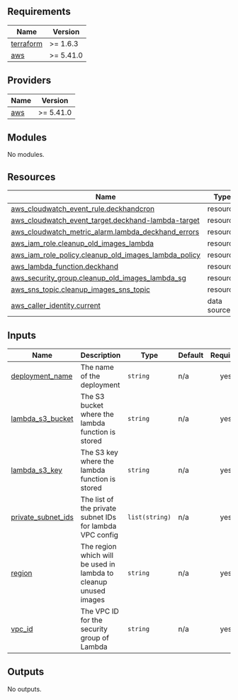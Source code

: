 ## Requirements

| Name | Version |
|------|---------|
| <a name="requirement_terraform"></a> [terraform](#requirement\_terraform) | >= 1.6.3 |
| <a name="requirement_aws"></a> [aws](#requirement\_aws) | >= 5.41.0 |

## Providers

| Name | Version |
|------|---------|
| <a name="provider_aws"></a> [aws](#provider\_aws) | >= 5.41.0 |

## Modules

No modules.

## Resources

| Name | Type |
|------|------|
| [aws_cloudwatch_event_rule.deckhandcron](https://registry.terraform.io/providers/hashicorp/aws/latest/docs/resources/cloudwatch_event_rule) | resource |
| [aws_cloudwatch_event_target.deckhand-lambda-target](https://registry.terraform.io/providers/hashicorp/aws/latest/docs/resources/cloudwatch_event_target) | resource |
| [aws_cloudwatch_metric_alarm.lambda_deckhand_errors](https://registry.terraform.io/providers/hashicorp/aws/latest/docs/resources/cloudwatch_metric_alarm) | resource |
| [aws_iam_role.cleanup_old_images_lambda](https://registry.terraform.io/providers/hashicorp/aws/latest/docs/resources/iam_role) | resource |
| [aws_iam_role_policy.cleanup_old_images_lambda_policy](https://registry.terraform.io/providers/hashicorp/aws/latest/docs/resources/iam_role_policy) | resource |
| [aws_lambda_function.deckhand](https://registry.terraform.io/providers/hashicorp/aws/latest/docs/resources/lambda_function) | resource |
| [aws_security_group.cleanup_old_images_lambda_sg](https://registry.terraform.io/providers/hashicorp/aws/latest/docs/resources/security_group) | resource |
| [aws_sns_topic.cleanup_images_sns_topic](https://registry.terraform.io/providers/hashicorp/aws/latest/docs/resources/sns_topic) | resource |
| [aws_caller_identity.current](https://registry.terraform.io/providers/hashicorp/aws/latest/docs/data-sources/caller_identity) | data source |

## Inputs

| Name | Description | Type | Default | Required |
|------|-------------|------|---------|:--------:|
| <a name="input_deployment_name"></a> [deployment\_name](#input\_deployment\_name) | The name of the deployment | `string` | n/a | yes |
| <a name="input_lambda_s3_bucket"></a> [lambda\_s3\_bucket](#input\_lambda\_s3\_bucket) | The S3 bucket where the lambda function is stored | `string` | n/a | yes |
| <a name="input_lambda_s3_key"></a> [lambda\_s3\_key](#input\_lambda\_s3\_key) | The S3 key where the lambda function is stored | `string` | n/a | yes |
| <a name="input_private_subnet_ids"></a> [private\_subnet\_ids](#input\_private\_subnet\_ids) | The list of the private subnet IDs for lambda VPC config | `list(string)` | n/a | yes |
| <a name="input_region"></a> [region](#input\_region) | The region which will be used in lambda to cleanup unused images | `string` | n/a | yes |
| <a name="input_vpc_id"></a> [vpc\_id](#input\_vpc\_id) | The VPC ID for the security group of Lambda | `string` | n/a | yes |

## Outputs

No outputs.
